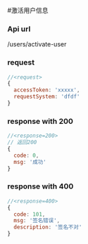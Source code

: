 #激活用户信息

### Api url

/users/activate-user

### request

```js
//<request>
{
  accessToken: 'xxxxx',
  requestSystem: 'dfdf'
}

```

### response with 200

```js
//<response=200>
// 返回200
{
  code: 0,
  msg: '成功'
}

```

### response with 400

```js
//<response=400>
{
  code: 101,
  msg: '签名错误',
  description: '签名不对'
}

```
